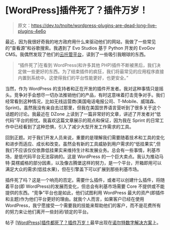 # [WordPress]插件死了？插件万岁！

> 原文：<https://dev.to/tnolte/wordpress-plugins-are-dead-long-live-plugins-4e6o>

最近，因为我很好奇我的地方政府用什么来驱动他们的网站，我做了一些常见的“查看源”和谷歌搜索。我遇到了 Evo Studios 基于 Python 开发的 EvoGov CMS。我偶然发现了他们的[云托管平台](https://www.evo.cloud/)，读到了一些吸引我眼球的东西。

> “插件死了|在看到 WordPress(和许多其他 PHP)插件不断被黑后，我们决定做一些更好的东西。为了结束插件的疯狂，我们将最常见的应用程序直接内置到系统中。这使得我们的平台性能更好，也更安全。”

当然，作为 WordPress 的支持者和正在开发的插件开发者。我对这种事情只是摇头。竞争对手会想尽一切办法推销他们的产品，有时这意味着打击竞争对手。我们经常看到这种情况，比如无线运营商(美国电话电报公司、T-Mobile、威瑞森、Sprint)。虽然我没有亲自去过那里，但我在美国世界语言营听到了很多关于这个话题的讨论。我最近在 DZone 上读到了一篇非常好的文章，讲述了开发者对“低代码”平台的担忧。我喜欢这篇文章展示的观点和保证，因为我在 Sprint 的日常工作中已经看到了这种恐惧，引入了减少大型开发工作需求的工具。

回到正题。对于我们开发人员来说，重要的是理解我们需要随着技术和工具的变化和进步而适应、成长和改变。虽然会有新的工具威胁到用户需求的“低挂果实”,但我们不应该仅仅依靠低挂果实来维持生计和发展业务。总会有一些事情，利基市场，是低代码平台无法容纳的。这是 WordPress 的一个巨大卖点。我认为推动马特·莫楞威格的部分因素，以及像古腾堡这样的努力，是一个平台，开箱即用可以满足大众的需求(低挂水果)，但在引擎盖下可以扩展到那些利基市场。

插件死了吗？这是一个响亮的否定。需要什么插件，或者可以创建什么插件，将随着平台(即 WordPress)的发展而变化，但总会有利基市场需要 Core 不提供或不能提供的东西。“竞争”平台也是如此，他们试图利用 WordPress 最大的资产(即插件和主题)作为他们平台更好的理由。就我个人而言，如果客户已经在使用 WordPress，我宁愿接受一个需要我的技能来帮助他们的客户，而不是花费所有的努力来让他们离开一些封闭/锁定的平台。

帖子 [[WordPress]插件都死了？插件万岁！](https://www.ndigitals.com/articles/wordpress-plugins-dead-long-live-plugins/)最早出现在[诺尔特数字解决方案](https://www.ndigitals.com)上。